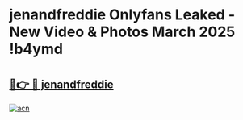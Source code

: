 # jenandfreddie Onlyfans Leaked - New Video & Photos March 2025 !b4ymd

# <h2><a href="https://oyi14z.iuczelnia.edu.pl?title=jenandfreddie&ref=b4ymd">🔗👉 🔴 jenandfreddie</a></h2>

[![acn](https://github.com/user-attachments/assets/0f9c940e-d8b0-45ae-aac7-cd30a18b3e1c)](https://oyi14z.iuczelnia.edu.pl?title=jenandfreddie&ref=b4ymd)

